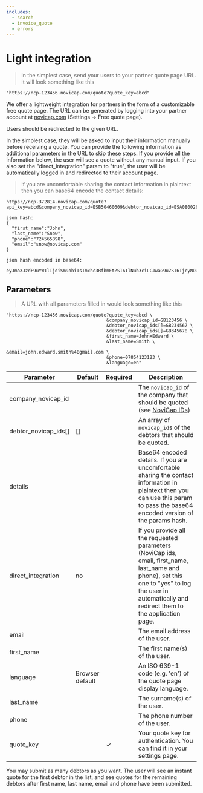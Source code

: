 ```yaml
---
includes:
  - search
  - invoice_quote
  - errors
---
```


# Light integration

> In the simplest case, send your users to your partner quote page URL. It will look something like this

```shell
"https://ncp-123456.novicap.com/quote?quote_key=abcd"
```

We offer a lightweight integration for partners in the form of a customizable free quote page. The URL can be generated by logging into your partner account at [novicap.com](https://www.novicap.com) (Settings -> Free quote page).

Users should be redirected to the given URL.

In the simplest case, they will be asked to input their information manually before receiving a quote. You can provide the following information as additional parameters in the URL to skip these steps. If you provide all the information below, the user will see a quote without any manual input. If you also set the "direct_integration" param to "true", the user will be automatically logged in and redirected to their account page.


> If you are uncomfortable sharing the contact information in plaintext then you can base64 encode the contact details:

```shell
https://ncp-372814.novicap.com/quote?api_key=abcd&company_novicap_id=ESB50460609&debtor_novicap_id=ESA08002883&details=eyJmaXJzdF9uYW1lIjoiSm9obiIsImxhc3RfbmFtZSI6IlNub3ciLCJwaG9uZSI6IjcyNDU2NTg5OCIsImVtYWlsIjoic25vd0Bub3ZpY2FwLmNvbSJ9

json hash:
{
  "first_name":"John",
  "last_name":"Snow",
  "phone":"724565898",
  "email":"snow@novicap.com"
}

json hash encoded in base64:

eyJmaXJzdF9uYW1lIjoiSm9obiIsImxhc3RfbmFtZSI6IlNub3ciLCJwaG9uZSI6IjcyNDU2NTg5OCIsImVtYWlsIjoic25vd0Bub3ZpY2FwLmNvbSJ9
```


## Parameters

> A URL with all parameters filled in would look something like this

```shell
"https://ncp-123456.novicap.com/quote?quote_key=abcd \
                                     &company_novicap_id=GB123456 \
                                     &debtor_novicap_ids[]=GB234567 \
                                     &debtor_novicap_ids[]=GB345678 \
                                     &first_name=John+Edward \
                                     &last_name=Smith \
                                     &email=john.edward.smith%40gmail.com \
                                     &phone=07854123123 \
                                     &language=en"

```
Parameter            | Default         | Required | Description
---------------------|-----------------|----------|-------------------------------------------------------------------------------------------------------------------------------------
company_novicap_id   |                 |          | The `novicap_id` of the company that should be quoted (see [NoviCap IDs](#novicap-ids))
debtor_novicap_ids[] | []              |          | An array of `novicap_id`s of the debtors that should be quoted.
details              |                 |          | Base64 encoded details. If you are uncomfortable sharing the contact information in plaintext then you can use this param to pass the base64 encoded version of the params hash.
direct_integration   | no              |          | If you provide all the requested parameters (NoviCap ids, email, first_name, last_name and phone), set this one to "yes" to log the user in automatically and redirect them to the application page.
email                |                 |          | The email address of the user.
first_name           |                 |          | The first name(s) of the user.
language             | Browser default |          | An ISO 639-1 code (e.g. 'en') of the quote page display language.
last_name            |                 |          | The surname(s) of the user.
phone                |                 |          | The phone number of the user.
quote_key            |                 | ✓        | Your quote key for authentication. You can find it in your settings page.

<aside class="notice">
  You may submit as many debtors as you want. The user will see an instant quote for the first debtor in the list, and see quotes for the remaining debtors after first name, last name, email and phone have been submitted.
</aside>
